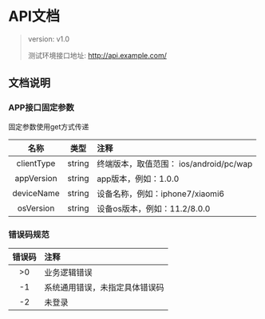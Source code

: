 # API文档

> version: v1.0
> 
> 测试环境接口地址: http://api.example.com/

## 文档说明
### APP接口固定参数

固定参数使用get方式传递

| 名称 | 类型 | 注释 |
|:-------------:|:-------------:|:-------------|
| clientType | string | 终端版本，取值范围： ios/android/pc/wap |
| appVersion | string | app版本，例如：1.0.0 |
| deviceName | string | 设备名称，例如：iphone7/xiaomi6 |
| osVersion | string | 设备os版本，例如：11.2/8.0.0 |

### 错误码规范
| 错误码 | 注释 |
|:-------------:|:-------------|
| >0 | 业务逻辑错误 |
| -1 | 系统通用错误，未指定具体错误码 |
| -2 | 未登录 |